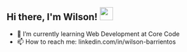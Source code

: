 ## Hi there, I'm Wilson! <img src="https://raw.githubusercontent.com/MartinHeinz/MartinHeinz/master/wave.gif" width="30px">

- 🌱 I’m currently learning Web Development at Core Code
- 📫 How to reach me: linkedin.com/in/wilson-barrientos
